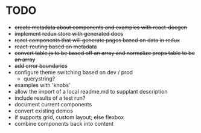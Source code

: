 # TODO
* ~~create metadata about components and examples with react-docgen~~
* ~~implement redux store with generated docs~~
* ~~react components that will generate pages based on data in redux~~
* ~~react-routing based on metadata~~
* ~~convert table.js to be based off an array and normalize props table to be an array~~
* ~~add error boundaries~~
* configure theme switching based on dev / prod
  * querystring?
* examples with 'knobs'
* allow the import of a local readme.md to supplant description
* include results of a test run?
* document current components
* convert existing demos
* if supports grid, custom layout; else flexbox
* combine components back into content
